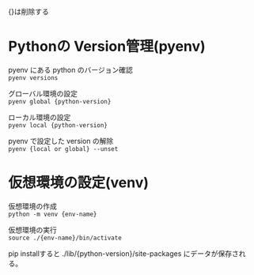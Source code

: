 {}は削除する

# Pythonの Version管理(pyenv)
pyenv にある python のバージョン確認  
```pyenv versions```

グローバル環境の設定  
```pyenv global {python-version}```

ローカル環境の設定  
```pyenv local {python-version}```

pyenv で設定した version の解除  
```pyenv {local or global} --unset```


# 仮想環境の設定(venv)
仮想環境の作成  
```python -m venv {env-name}```

仮想環境の実行  
```source ./{env-name}/bin/activate ```

pip installすると
./lib/{python-version}/site-packages
にデータが保存される。